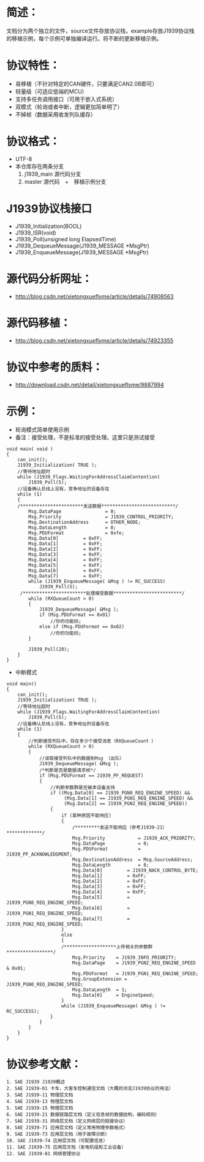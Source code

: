﻿# 简述：
  文档分为两个独立的文件，source文件存放协议栈，example存放J1939协议栈的移植示例，每个示例可单独编译运行。将不断的更新移植示例。
# 协议特性：
* 易移植（不针对特定的CAN硬件，只要满足CAN2.0B即可）
* 轻量级（可适应低端的MCU）
* 支持多任务调用接口（可用于嵌入式系统）
* 双模式（轮询或者中断，逻辑更加简单明了）
* 不掉帧（数据采用收发列队缓存）
# 协议格式：
* UTF-8	
* 本仓库存在两条分支
	1. j1939_main  源代码分支
	2. master      源代码　+　移植示例分支 	
# J1939协议栈接口
* J1939_Initialization(BOOL)
* J1939_ISR(void)
* J1939_Poll(unsigned long ElapsedTime)
* J1939_DequeueMessage(J1939_MESSAGE *MsgPtr)
* J1939_EnqueueMessage(J1939_MESSAGE *MsgPtr)
	   
# 源代码分析网址：
* <http://blog.csdn.net/xietongxueflyme/article/details/74908563>
  
# 源代码移植：
* <http://blog.csdn.net/xietongxueflyme/article/details/74923355>

# 协议中参考的质料：
* <http://download.csdn.net/detail/xietongxueflyme/9887994>
# 示例：
* 轮询模式简单使用示例
* 备注：接受处理，不是标准的接受处理。这里只是测试接受
```
void main( void )
{
    can_init();
    J1939_Initialization( TRUE );
    //等待地址超时
    while (J1939_Flags.WaitingForAddressClaimContention)
        J1939_Poll(5);
    //设备确认总线上没有，竞争地址的设备存在
    while (1)
    {
    /***********************发送数据***************************/
        Msg.DataPage                = 0;
        Msg.Priority                = J1939_CONTROL_PRIORITY;
        Msg.DestinationAddress      = OTHER_NODE;
        Msg.DataLength              = 8;
        Msg.PDUFormat               = 0xfe;
        Msg.Data[0]         = 0xFF;
        Msg.Data[1]         = 0xFF;
        Msg.Data[2]         = 0xFF;
        Msg.Data[3]         = 0xFF;
        Msg.Data[4]         = 0xFF;
        Msg.Data[5]         = 0xFF;
        Msg.Data[6]         = 0xFF;
        Msg.Data[7]         = 0xFF; 
        while (J1939_EnqueueMessage( &Msg ) != RC_SUCCESS)
            J1939_Poll(5);
     /***********************处理接受数据*************************/
        while (RXQueueCount > 0)
        {
            J1939_DequeueMessage( &Msg );
            if (Msg.PDUFormat == 0x01)
                //你的功能码;
            else if (Msg.PDUFormat == 0x02)
                //你的功能码;
        }

        J1939_Poll(20);
    }
}
```
* 中断模式
```
void main()
{
    can_init();
    J1939_Initialization( TRUE );
    //等待地址超时
    while (J1939_Flags.WaitingForAddressClaimContention)
        J1939_Poll(5);
    //设备确认总线上没有，竞争地址的设备存在
    while (1)
    {
        //判断接受列队中，存在多少个接受消息（RXQueueCount ）
        while (RXQueueCount > 0)
        {
            //读取接受列队中的数据到Msg （出队）
            J1939_DequeueMessage( &Msg );
            /*判断是否是数据请求帧*/
            if (Msg.PDUFormat == J1939_PF_REQUEST)
            {
                //判断参数群是否被本设备支持
                if ((Msg.Data[0] == J1939_PGN0_REQ_ENGINE_SPEED) &&
                     (Msg.Data[1] == J1939_PGN1_REQ_ENGINE_SPEED) &&
                     (Msg.Data[2] == J1939_PGN2_REQ_ENGINE_SPEED))
                {
                    if (某种原因不能响应)
                    {
                        /*********发送不能响应（参考J1939-21）*************/
                        Msg.Priority            = J1939_ACK_PRIORITY;
                        Msg.DataPage            = 0;
                        Msg.PDUFormat           = J1939_PF_ACKNOWLEDGMENT;
                        Msg.DestinationAddress  = Msg.SourceAddress;
                        Msg.DataLength          = 8;
                        Msg.Data[0]         = J1939_NACK_CONTROL_BYTE;
                        Msg.Data[1]         = 0xFF;
                        Msg.Data[2]         = 0xFF;
                        Msg.Data[3]         = 0xFF;
                        Msg.Data[4]         = 0xFF;
                        Msg.Data[5]         = J1939_PGN0_REQ_ENGINE_SPEED;
                        Msg.Data[6]         = J1939_PGN1_REQ_ENGINE_SPEED;
                        Msg.Data[7]         = J1939_PGN2_REQ_ENGINE_SPEED;
                    }
                    else
                    {
                    /*******************上传相关的参数群*****************/
                        Msg.Priority    = J1939_INFO_PRIORITY;
                        Msg.DataPage    = J1939_PGN2_REQ_ENGINE_SPEED & 0x01;
                        Msg.PDUFormat   = J1939_PGN1_REQ_ENGINE_SPEED;
                        Msg.GroupExtension = J1939_PGN0_REQ_ENGINE_SPEED;
                        Msg.DataLength  = 1;
                        Msg.Data[0]     = EngineSpeed;
                    }
                    while (J1939_EnqueueMessage( &Msg ) != RC_SUCCESS);
                }
            }
        }
    }
}

```
# 协议参考文献：
	1. SAE J1939 J1939概述
	2. SAE J1939-01 卡车，大客车控制通信文档（大概的浏览J1939协议的用法）
	3. SAE J1939-11 物理层文档
	4. SAE J1939-13 物理层文档
	5. SAE J1939-15 物理层文档
	6. SAE J1939-21 数据链路层文档（定义信息帧的数据结构，编码规则）
	7. SAE J1939-31 网络层文档（定义网络层的链接协议）
	8. SAE J1939-71 应用层文档（定义常用物理参数格式）
	9. SAE J1939-73 应用层文档（用于故障诊断）
	10. SAE J1939-74 应用层文档（可配置信息）
	11. SAE J1939-75 应用层文档（发电机组和工业设备）
	12. SAE J1939-81 网络管理协议